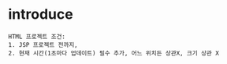 # introduce

    HTML 프로젝트 조건: 
    1. JSP 프로젝트 전까지, 
    2. 현재 시간(1초마다 업데이트) 필수 추가, 어느 위치든 상관X, 크기 상관 X
